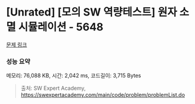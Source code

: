 # [Unrated] [모의 SW 역량테스트] 원자 소멸 시뮬레이션 - 5648 

[문제 링크](https://swexpertacademy.com/main/code/problem/problemDetail.do?contestProbId=AWXRFInKex8DFAUo) 

### 성능 요약

메모리: 76,088 KB, 시간: 2,042 ms, 코드길이: 3,715 Bytes



> 출처: SW Expert Academy, https://swexpertacademy.com/main/code/problem/problemList.do